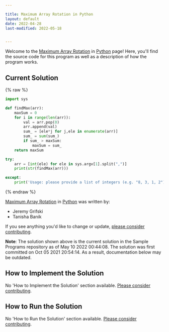 ```yaml
---

title: Maximum Array Rotation in Python
layout: default
date: 2022-04-28
last-modified: 2022-05-18


---
```


Welcome to the [Maximum Array Rotation](https://sampleprograms.io/projects/maximum-array-rotation) in [Python](https://sampleprograms.io/languages/python) page! Here, you'll find the source code for this program as well as a description of how the program works.

## Current Solution

{% raw %}

```python
import sys

def findMax(arr):
    maxSum = 0
    for i in range(len(arr)):
        val = arr.pop(0)
        arr.append(val)
        sum_ = [ele*j for j,ele in enumerate(arr)]
        sum_ = sum(sum_)
        if sum_ > maxSum:
            maxSum = sum_
    return maxSum

try:
    arr = [int(ele) for ele in sys.argv[1].split(",")]
    print(str(findMax(arr)))

except:
    print('Usage: please provide a list of integers (e.g. "8, 3, 1, 2")')
```

{% endraw %}

[Maximum Array Rotation](https://sampleprograms.io/projects/maximum-array-rotation) in [Python](https://sampleprograms.io/languages/python) was written by:

- Jeremy Grifski
- Tanisha Banik

If you see anything you'd like to change or update, [please consider contributing](https://github.com/TheRenegadeCoder/sample-programs).

**Note**: The solution shown above is the current solution in the Sample Programs repository as of May 10 2022 00:44:08. The solution was first committed on Oct 05 2021 20:54:14. As a result, documentation below may be outdated.

## How to Implement the Solution

No 'How to Implement the Solution' section available. [Please consider contributing](https://github.com/TheRenegadeCoder/sample-programs-website).

## How to Run the Solution

No 'How to Run the Solution' section available. [Please consider contributing](https://github.com/TheRenegadeCoder/sample-programs-website).